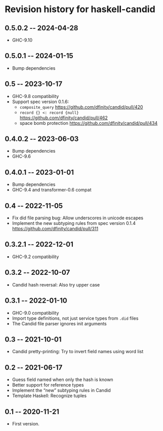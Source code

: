 # Revision history for haskell-candid

## 0.5.0.2 -- 2024-04-28

* GHC-9.10

## 0.5.0.1 -- 2024-01-15

* Bump dependencies

## 0.5 -- 2023-10-17

* GHC-9.8 compatibility
* Support spec version 0.1.6:
  - `composite_query`
    https://github.com/dfinity/candid/pull/420
  - `record {} <: record {null}`
    https://github.com/dfinity/candid/pull/462
  - space bomb protection
    https://github.com/dfinity/candid/pull/434

## 0.4.0.2 -- 2023-06-03

* Bump dependencies
* GHC-9.6

## 0.4.0.1 -- 2023-01-01

* Bump dependencies
* GHC-9.4 and transformer-0.6 compat

## 0.4 -- 2022-11-05

* Fix did file parsing bug: Allow underscores in unicode escapes
* Implement the new subtyping rules from spec version 0.1.4
  https://github.com/dfinity/candid/pull/311

## 0.3.2.1 -- 2022-12-01

* GHC-9.2 compatibility

## 0.3.2 -- 2022-10-07

* Candid hash reversal: Also try upper case

## 0.3.1 -- 2022-01-10

* GHC-9.0 compatibility
* Import type definitions, not just service types from `.did` files
* The Candid file parser ignores init arguments

## 0.3 -- 2021-10-01

* Candid pretty-printing: Try to invert field names using word list

## 0.2 -- 2021-06-17

* Guess field named when only the hash is known
* Better support for reference types
* Implement the “new” subtyping rules in Candid
* Template Haskell: Recognize tuples

## 0.1 -- 2020-11-21

* First version.
